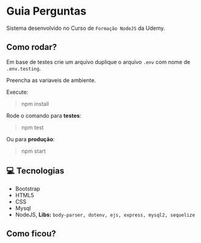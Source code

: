 ﻿# Guia Perguntas

Sistema desenvolvido no Curso de `Formação NodeJS` da Udemy.

## Como rodar?
Em base de testes crie um arquivo duplique o arquivo `.env` com nome de `.env.testing`.

Preencha as variaveis de ambiente.

Execute:
> npm install

Rode o comando para **testes**:
> npm test

Ou para **produção**:
> npm start

## :computer: Tecnologias
- Bootstrap
- HTML5
- CSS
- Mysql
- NodeJS, **Libs:** `body-parser, dotenv, ejs, express, mysql2, sequelize`

## Como ficou?


